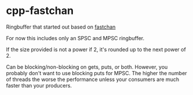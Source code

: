 # cpp-fastchan

Ringbuffer that started out based on [fastchan](https://github.com/geseq/fastchan)

For now this includes only an SPSC and MPSC ringbuffer.

If the size provided is not a power if 2, it's rounded up to the next power of 2.

Can be blocking/non-blocking on gets, puts, or both. However, you probably don't want to use blocking puts for MPSC. The higher the number of threads the worse the performance unless your consumers are much faster than your producers.
